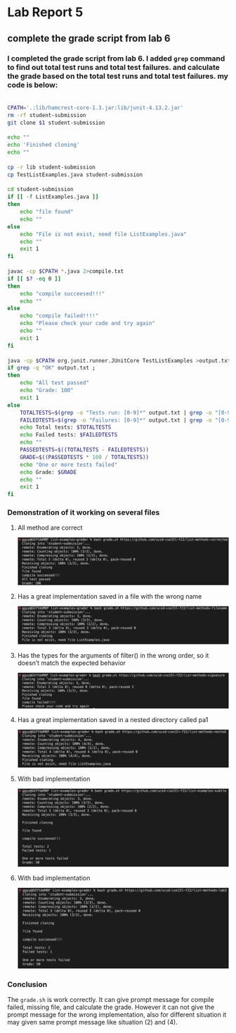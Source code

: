 # Lab Report 5

## complete the grade script from lab 6

### I completed the grade script from lab 6. I added `grep` command to find out total test runs and total test failures. and calculate the grade based on the total test runs and total test failures. my code is below:

```bash

CPATH='.:lib/hamcrest-core-1.3.jar:lib/junit-4.13.2.jar'
rm -rf student-submission
git clone $1 student-submission

echo ""
echo 'Finished cloning'
echo ""

cp -r lib student-submission
cp TestListExamples.java student-submission

cd student-submission
if [[ -f ListExamples.java ]]
then 
    echo "file found"
    echo ""
else 
    echo "File is not exist, need file ListExamples.java"
    echo ""
    exit 1
fi

javac -cp $CPATH *.java 2>compile.txt
if [[ $? -eq 0 ]]
then 
    echo "compile succeesed!!!"
    echo ""
else
    echo "compile failed!!!!"
    echo "Please check your code and try again"
    echo ""
    exit 1
fi

java -cp $CPATH org.junit.runner.JUnitCore TestListExamples >output.txt
if grep -q "OK" output.txt ;
then
    echo "All test passed"
    echo "Grade: 100"
    exit 1
else
    TOTALTESTS=$(grep -o "Tests run: [0-9]*" output.txt | grep -o "[0-9]*")
    FAILEDTESTS=$(grep -o "Failures: [0-9]*" output.txt | grep -o "[0-9]*")
    echo Total tests: $TOTALTESTS
    echo Failed tests: $FAILEDTESTS
    echo ""
    PASSEDTESTS=$((TOTALTESTS - FAILEDTESTS))
    GRADE=$((PASSEDTESTS * 100 / TOTALTESTS)) 
    echo "One or more tests failed"
    echo Grade: $GRADE
    echo ""
    exit 1
fi

```

### Demonstration of it working on several files
    
1. All method are correct

    ![Alt text](img/corrected.png)

2. Has a great implementation saved in a file with the wrong name

    ![Alt text](img/list-methods-filename.png)

3. Has the types for the arguments of filter() in the wrong order, so it doesn’t match the expected behavior

    ![Alt text](img/list-methods-signature.png)

4. Has a great implementation saved in a nested directory called pa1

    ![Alt text](img/list-methods-nested.png)

5. With bad implementation

    ![Alt text](img/list-examples-subtle.png)

6. With bad implementation

    ![Alt text](img/list-methods-lab3.png)


### Conclusion

The `grade.sh` is work correctly. It can give prompt message for compile failed, missing file, and calculate the grade. However it can not give the prompt message for the wrong implementation, also for different situation it may given same prompt message like situation (2) and (4).